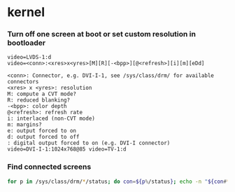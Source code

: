 # kernel

### Turn off one screen at boot or set custom resolution in bootloader

```
video=LVDS-1:d
video=<conn>:<xres>x<yres>[M][R][-<bpp>][@<refresh>][i][m][eDd]

<conn>: Connector, e.g. DVI-I-1, see /sys/class/drm/ for available connectors
<xres> x <yres>: resolution
M: compute a CVT mode?
R: reduced blanking?
-<bpp>: color depth
@<refresh>: refresh rate
i: interlaced (non-CVT mode)
m: margins?
e: output forced to on
d: output forced to off
: digital output forced to on (e.g. DVI-I connector)
video=DVI-I-1:1024x768@85 video=TV-1:d
```

### Find connected screens

```sh
for p in /sys/class/drm/*/status; do con=${p%/status}; echo -n "${con#*/card?-}: "; cat $p; done
```